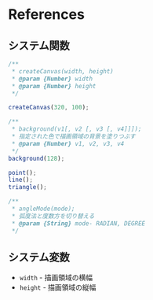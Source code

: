# References

## システム関数

```js
/**
 * createCanvas(width, height)
 * @param {Number} width
 * @param {Number} height
 */

createCanvas(320, 100);
```

```js
/**
 * background(v1[, v2 [, v3 [, v4]]]);
 * 指定された色で描画領域の背景を塗りつぶす
 * @param {Number} v1, v2, v3, v4
 */
background(128);
```

```js
point();
line();
triangle();

/**
 * angleMode(mode);
 * 弧度法と度数方を切り替える
 * @param {String} mode- RADIAN, DEGREE
 */
```

## システム変数

- `width` - 描画領域の横幅
- `height` - 描画領域の縦幅


